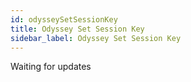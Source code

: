 ```yaml
---
id: odysseySetSessionKey
title: Odyssey Set Session Key
sidebar_label: Odyssey Set Session Key
---
```

Waiting for updates